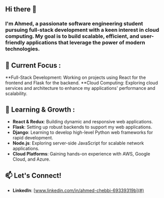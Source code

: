 ## Hi there 👋 
### I'm Ahmed, a passionate software engineering student pursuing full-stack development with a keen interest in cloud computing. My goal is to build scalable, efficient, and user-friendly applications that leverage the power of modern technologies.
## 🔭 Current Focus :
**Full-Stack Development: Working on projects using React for the frontend and Flask for the backend.
**Cloud Computing: Exploring cloud services and architecture to enhance my applications' performance and scalability.
## 🌱 Learning & Growth :
- **React & Redux**: Building dynamic and responsive web applications.
- **Flask**: Setting up robust backends to support my web applications.
- **Django**: Learning to develop high-level Python web frameworks for rapid development.
- **Node.js**: Exploring server-side JavaScript for scalable network applications.
- **Cloud Platforms**: Gaining hands-on experience with AWS, Google Cloud, and Azure.
## 📫 Let's Connect!
- **LinkedIn**: [www.linkedin.com/in/ahmed-chebbi-69339319b](#)

<!--
**Ahmed5827/Ahmed5827** is a ✨ _special_ ✨ repository because its `README.md` (this file) appears on your GitHub profile.

Here are some ideas to get you started:

.
- 👯 I’m looking to collaborate on ...
- 🤔 I’m looking for help with ...
- 💬 Ask me about ...
- 📫 How to reach me: ...
- 😄 Pronouns: ...
- ⚡ Fun fact: ...
-->
